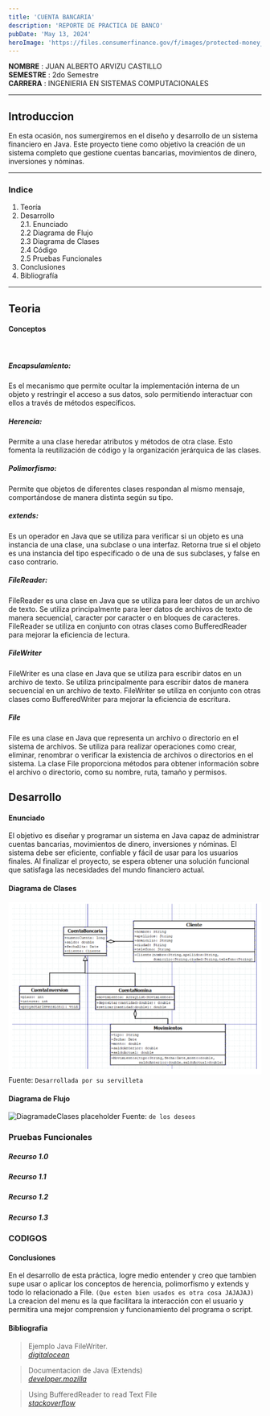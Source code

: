 ```yaml
---
title: 'CUENTA BANCARIA'
description: 'REPORTE DE PRACTICA DE BANCO'
pubDate: 'May 13, 2024'
heroImage: 'https://files.consumerfinance.gov/f/images/protected-money_1140x642_ai_fw_io.original.png'
---
```


**NOMBRE** : JUAN ALBERTO ARVIZU CASTILLO <br>
**SEMESTRE** : 2do Semestre<br>
**CARRERA** : INGENIERIA EN SISTEMAS COMPUTACIONALES

<hr>

## Introduccion

En esta ocasión, nos sumergiremos en el diseño y desarrollo de un sistema financiero en Java. Este proyecto tiene como objetivo la creación de un sistema completo que gestione cuentas bancarias, movimientos de dinero, inversiones y nóminas.

<hr>

### Indice

1. Teoría
2. Desarrollo <br>
2.1. Enunciado <br> 
2.2 Diagrama de Flujo <br> 
2.3 Diagrama de Clases <br> 
2.4 Código <br> 
2.5 Pruebas Funcionales
3. Conclusiones
4. Bibliografía

<hr>

## Teoria
#### Conceptos
<br>

##### Encapsulamiento:

Es el mecanismo que permite ocultar la implementación interna de un objeto y restringir el acceso a sus datos, solo permitiendo interactuar con ellos a través de métodos específicos.

##### Herencia:
Permite a una clase heredar atributos y métodos de otra clase. Esto fomenta la reutilización de código y la organización jerárquica de las clases.

##### Polimorfismo:

Permite que objetos de diferentes clases respondan al mismo mensaje, comportándose de manera distinta según su tipo.

##### extends:

Es un operador en Java que se utiliza para verificar si un objeto es una instancia de una clase, una subclase o una interfaz. Retorna true si el objeto es una instancia del tipo especificado o de una de sus subclases, y false en caso contrario.

##### FileReader:

FileReader es una clase en Java que se utiliza para leer datos de un archivo de texto. Se utiliza principalmente para leer datos de archivos de texto de manera secuencial, caracter por caracter o en bloques de caracteres. FileReader se utiliza en conjunto con otras clases como BufferedReader para mejorar la eficiencia de lectura.

##### FileWriter

FileWriter es una clase en Java que se utiliza para escribir datos en un archivo de texto. Se utiliza principalmente para escribir datos de manera secuencial en un archivo de texto. FileWriter se utiliza en conjunto con otras clases como BufferedWriter para mejorar la eficiencia de escritura.

##### File

File es una clase en Java que representa un archivo o directorio en el sistema de archivos. Se utiliza para realizar operaciones como crear, eliminar, renombrar o verificar la existencia de archivos o directorios en el sistema. La clase File proporciona métodos para obtener información sobre el archivo o directorio, como su nombre, ruta, tamaño y permisos.

## Desarrollo

#### Enunciado

El objetivo es diseñar y programar un sistema en Java capaz de administrar cuentas bancarias, movimientos de dinero, inversiones y nóminas. El sistema debe ser eficiente, confiable y fácil de usar para los usuarios finales. Al finalizar el proyecto, se espera obtener una solución funcional que satisfaga las necesidades del mundo financiero actual.

#### Diagrama de Clases

![DiagramadeClases placeholder](../../../public/diagram.png)
Fuente: `Desarrollada por su servilleta`

#### Diagrama de Flujo

![DiagramadeClases placeholder](https://s1.significados.com/foto/diagrama-de-flujo-tipo-vertical.jpg?class=article)
Fuente: `de los deseos`

### Pruebas Funcionales
##### Recurso 1.0

##### Recurso 1.1

##### Recurso 1.2

##### Recurso 1.3

### CODIGOS

<script src="https://gist.github.com/ArZz04/d20f029d32b0f60b62ec7938765f3703.js"></script>

#### Conclusiones

En el desarrollo de esta práctica, logre medio entender y creo que tambien supe usar o aplicar los conceptos de herencia, polimorfismo y extends y todo lo relacionado a File. `(Que esten bien usados es otra cosa JAJAJAJ)` La creacion del menu es la que facilitara la interacción con el usuario y permitira una mejor comprension y funcionamiento del programa o script.


#### Bibliografia

> Ejemplo Java FileWriter. <br>  <cite>[digitalocean](https://www.digitalocean.com/community/tutorials/java-filewriter-example)</cite>

> Documentacion de Java (Extends) <br> <cite>[developer.mozilla](https://developer.mozilla.org/es/docs/Web/JavaScript/Reference/Classes/extends)</cite>

> Using BufferedReader to read Text File <br> <cite>[stackoverflow](https://stackoverflow.com/questions/16104616/using-bufferedreader-to-read-text-file)</cite>

